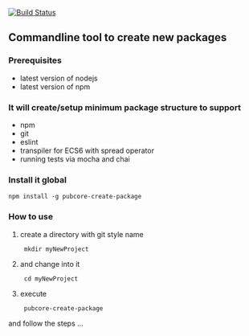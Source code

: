 [![Build Status](https://travis-ci.org/pubcore/createPackage.svg?branch=master)](https://travis-ci.org/pubcore/createPackage)

## Commandline tool to create new packages

### Prerequisites
* latest version of nodejs
* latest version of npm

### It will create/setup minimum package structure to support
* npm
* git
* eslint
* transpiler for ECS6 with spread operator
* running tests via mocha and chai

### Install it global

	npm install -g pubcore-create-package

### How to use
1) create a directory with git style name

		mkdir myNewProject

2) and change into it

		cd myNewProject

3) execute

		pubcore-create-package

and follow the steps ...
